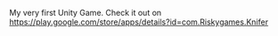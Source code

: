 My very first Unity Game. 
Check it out on https://play.google.com/store/apps/details?id=com.Riskygames.Knifer
